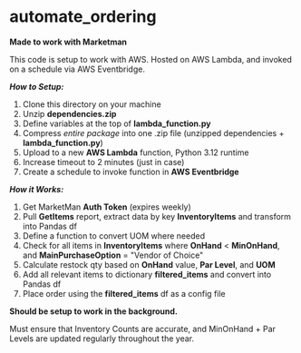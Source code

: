 # automate_ordering

**Made to work with Marketman**

This code is setup to work with AWS. Hosted on AWS Lambda, and invoked on a schedule via AWS Eventbridge.

***How to Setup:***

1. Clone this directory on your machine
2. Unzip **dependencies.zip**
3. Define variables at the top of **lambda_function.py**
4. Compress *entire package* into one .zip file (unzipped dependencies + **lambda_function.py**)
5. Upload to a new **AWS Lambda** function, Python 3.12 runtime
6. Increase timeout to 2 minutes (just in case)
7. Create a schedule to invoke function in **AWS Eventbridge**


***How it Works:***

1. Get MarketMan **Auth Token** (expires weekly)
2. Pull **GetItems** report, extract data by key **InventoryItems** and transform into Pandas df
3. Define a function to convert UOM where needed
4. Check for all items in **InventoryItems** where **OnHand** < **MinOnHand**, and **MainPurchaseOption** = "Vendor of Choice"
5. Calculate restock qty based on **OnHand** value, **Par Level**, and **UOM**
6. Add all relevant items to dictionary **filtered_items** and convert into Pandas df
7. Place order using the **filtered_items** df as a config file

**Should be setup to work in the background.**

Must ensure that Inventory Counts are accurate, and MinOnHand + Par Levels are updated regularly throughout the year.


